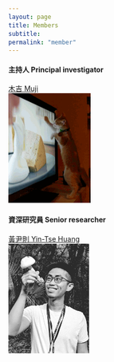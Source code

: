 ```yaml
---
layout: page
title: Members
subtitle:
permalink: "member"
--- 
```

<div class="container-fluid">
<div class="row">
  <div class="col no-gutters col-sm-6 col-xs-12">
    <h4>主持人 Principal investigator</h4>
    <a href="ythuang">木吉 Muji</a><br>
    <div class="hovereffect">
      <a class="info" href="ythuang"><img class="img-responsive" src="/assets/img/people/Muji_TV_crop.gif" alt=""></a>
      </div>
  </div>
  <div class="col no-gutters col-sm-6 col-xs-12">
    <h4>資深研究員 Senior researcher</h4>
    <a href="ythuang">黃尹則 Yin-Tse Huang</a><br>
    <div class="hovereffect">
    <a class="info" href="ythuang"><img class="img-responsive" src="/assets/img/people/MeintheField_220px.png" alt=""></a>
      </div>
  </div>
</div>
<br>


